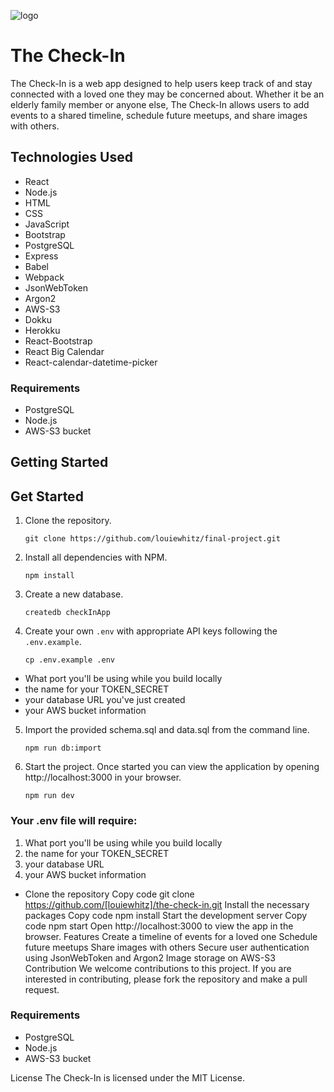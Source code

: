 ![logo](https://louiewhitz.github.io/my-project/images/open-graph-image.png
)
# The Check-In
The Check-In is a web app designed to help users keep track of and stay connected with a loved one they may be concerned about. Whether it be an elderly family member or anyone else, The Check-In allows users to add events to a shared timeline, schedule future meetups, and share images with others.

## Technologies Used
* React
* Node.js
* HTML
* CSS
* JavaScript
* Bootstrap
* PostgreSQL
* Express
* Babel
* Webpack
* JsonWebToken
* Argon2
* AWS-S3
* Dokku
* Herokku
* React-Bootstrap
* React Big Calendar
* React-calendar-datetime-picker



### Requirements
  * PostgreSQL
  * Node.js
  * AWS-S3 bucket

## Getting Started
## Get Started

1. Clone the repository.

   ```shell
   git clone https://github.com/louiewhitz/final-project.git
   ```

2. Install all dependencies with NPM.

   ```shell
   npm install
   ```



3. Create a new database.

   ```shell
   createdb checkInApp
   ```
4. Create your own `.env` with appropriate API keys following the `.env.example`.

   ```shell
   cp .env.example .env
   ```

- What port you'll be using while you build locally
- the name for your TOKEN_SECRET
- your database URL you've just created
- your AWS bucket information

5. Import the provided schema.sql and data.sql from the command line.

   ```shell
   npm run db:import
   ```

6. Start the project. Once started you can view the application by opening http://localhost:3000 in your browser.

   ```shell
   npm run dev
   ```

### Your .env file will require:

1. What port you'll be using while you build locally
2. the name for your TOKEN_SECRET
3. your database URL
5. your AWS bucket information


- Clone the repository
Copy code
git clone https://github.com/[louiewhitz]/the-check-in.git
Install the necessary packages
Copy code
npm install
Start the development server
Copy code
npm start
Open http://localhost:3000 to view the app in the browser.
Features
Create a timeline of events for a loved one
Schedule future meetups
Share images with others
Secure user authentication using JsonWebToken and Argon2
Image storage on AWS-S3
Contribution
We welcome contributions to this project. If you are interested in contributing, please fork the repository and make a pull request.
### Requirements

- PostgreSQL
- Node.js
- AWS-S3 bucket


License
The Check-In is licensed under the MIT License.

